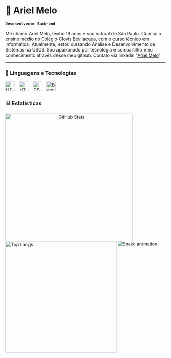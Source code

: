# 👾 Ariel Melo

**`Desenvolvedor Back-end`**

Me chamo Ariel Melo, tenho 19 anos e sou natural de São Paulo. Concluí o ensino médio no Colégio Clovis Bevilacqua, com o curso técnico em informática. Atualmente, estou cursando Análise e Desenvolvimento de Sistemas na USCS. Sou apaixonado por tecnologia e compartilho meu conhecimento através desse meu github. Contato via linkedin "[Ariel Melo](www.linkedin.com/in/ariel-melo20)"

---

### 🤖 Linguagens e Tecnologias


 <img
    align="left" 
    alt="HTML"
    title="HTML" 
    width="30px" 
    style="padding-right: 10px;" 
  src="https://cdn.jsdelivr.net/gh/devicons/devicon@latest/icons/java/java-original-wordmark.svg" />
          

<img 
    align="left" 
    alt="HTML"
    title="HTML" 
    width="30px" 
    style="padding-right: 10px;" 
    src="https://cdn.jsdelivr.net/gh/devicons/devicon@latest/icons/html5/html5-original.svg" 
/>
<img 
    align="left" 
    alt="CSS" 
    title="CSS"
    width="30px" 
    style="padding-right: 10px;" 
    src="https://cdn.jsdelivr.net/gh/devicons/devicon@latest/icons/css3/css3-original.svg" 
/>

<img 
    align="left" 
    alt="Bootstrap"
    title="Bootstrap" 
    width="30px" 
    style="padding-right: 10px;" 
    src="https://cdn.jsdelivr.net/gh/devicons/devicon@latest/icons/bootstrap/bootstrap-original.svg" 
/>

<br/>
<br/>

### 📊 Estatísticas

<p align="center">
  <img
    align="left"
    alt="GitHub Stats"
    width="400px"
    src="https://github-readme-stats.vercel.app/api?username=MeloAri&show_icons=true&theme=tokyonight&include_all_commits=true&locale=pt-br"
  />

  <img
    align="left"
    alt="Top Langs"
    width="350px%"
    src="https://github-readme-stats.vercel.app/api/top-langs/?username=MeloAri&theme=tokyonight&layout=compact&custom_title=Tecnologias&langs_count=5"
  />
</p>

![Snake animation](https://meloari.github.io/MeloAri/github-contribution-grid-snake.svg)








